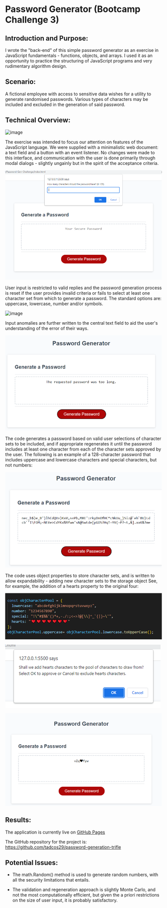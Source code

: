 # Password Generator (Bootcamp Challenge 3)

## Introduction and Purpose:

I wrote the "back-end" of this simple password generator as an exercise in JavaScript fundamentals - functions, objects, and arrays. I used it as an opportunity to practice the structuring of JavaScript programs and very rudimentary algorithm design.

## Scenario:

A fictional employee with access to sensitive data wishes for a utility to generate randomised passwords. Various types of characters may be included and excluded in the generation of said password.

## Technical Overview:


![image](./assets/img/pg-ord-plain.png)


The exercise was intended to focus our attention on features of the JavaScript language. We were supplied with a minimalistic web document: a text field and a button with an event listener. No changes were made to this interface, and communication with the user is done primarily through modal dialogs - slightly ungainly but in the spirit of the acceptance criteria.

![image](./assets/img/pg-ord-charnum-prompt.png)

User input is restricted to valid replies and the password generation process is reset if the user provides invalid criteria or fails to select at least one character set from which to generate a password. The standard options are: uppercase, lowercase, number and/or symbols.

![image](./assets/img/pg-ord-teststring-reject.png)

Input anomalies are further written to the central text field to aid the user's understanding of the error of their ways.

![image](./assets/img/pg-ord-toolong-reject.png)

The code generates a password based on valid user selections of character sets to be included, and if appropriate regenerates it until the password includes at least one character from each of the character sets approved by the user. The following is an example of a 128-character password that includes uppercase and lowercase characters and special characters, but not numbers:

![image](./assets/img/pg-ord-excl-num-output.png)

The code uses object properties to store character sets, and is written to allow expandability - adding new character sets to the storage object See, for example, the addition of a hearts property to the original four:

![image](./assets/img/pg-hearts-demo-1.png)

![image](./assets/img/pg-hearts-demo-2.png)

![image](./assets/img/pg-hearts-demo-3.png)


## Results:

The application is currently live on [GitHub Pages](https://tadcos29.github.io/password-generation-trifle/) 

The GitHub repository for the project is: https://github.com/tadcos29/password-generation-trifle

## Potential Issues:

* The math.Random() method is used to generate random numbers, with all the security limitations that entails.

* The validation and regeneration approach is slightly Monte Carlo, and not the most computationally efficient, but given the a priori restrictions on the size of user input, it is probably satisfactory. 

